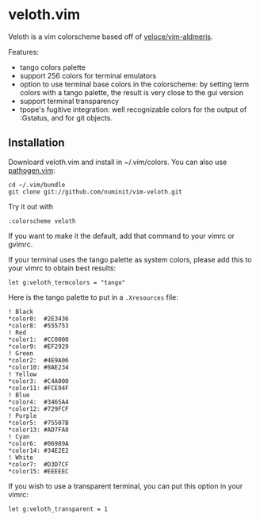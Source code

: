 # veloth.vim

Veloth is a vim colorscheme based off of
[veloce/vim-aldmeris](https://github.com/veloce/vim-aldmeris).

Features:

* tango colors palette
* support 256 colors for terminal emulators
* option to use terminal base colors in the colorscheme: by setting term colors
with a tango palette, the result is very close to the gui version
* support terminal transparency
* tpope's fugitive integration: well recognizable colors for the output of
:Gstatus, and for git objects.

## Installation

Downloard veloth.vim and install in ~/.vim/colors. You can also use
[pathogen.vim](https://github.com/tpope/vim-pathogen):

    cd ~/.vim/bundle
    git clone git://github.com/numinit/vim-veloth.git

Try it out with

    :colorscheme veloth

If you want to make it the default, add that command to your vimrc or gvimrc.

If your terminal uses the tango palette as system colors, please add this to
your vimrc to obtain best results:

    let g:veloth_termcolors = "tango"

Here is the tango palette to put in a `.Xresources` file:

    ! Black
    *color0:  #2E3436
    *color8:  #555753
    ! Red
    *color1:  #CC0000
    *color9:  #EF2929
    ! Green
    *color2:  #4E9A06
    *color10: #8AE234
    ! Yellow
    *color3:  #C4A000
    *color11: #FCE94F
    ! Blue
    *color4:  #3465A4
    *color12: #729FCF
    ! Purple
    *color5:  #75507B
    *color13: #AD7FA8
    ! Cyan
    *color6:  #06989A
    *color14: #34E2E2
    ! White
    *color7:  #D3D7CF
    *color15: #EEEEEC

If you wish to use a transparent terminal, you can put this option in your
vimrc:

    let g:veloth_transparent = 1

